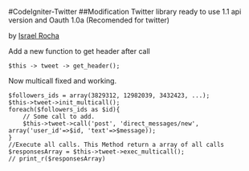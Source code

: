 #CodeIgniter-Twitter
##Modification
Twitter library ready to use 1.1 api version and Oauth 1.0a (Recomended for twitter)

by [Israel Rocha](https://twitter.com/israel_hope)

Add a new function to get header after call

    $this -> tweet -> get_header();

Now multicall fixed and working.
	
	$followers_ids = array(3829312, 12982039, 3432423, ...);
	$this->tweet->init_multicall();
	foreach($followers_ids as $id){
		// Some call to add.
		$this->tweet->call('post', 'direct_messages/new', array('user_id'=>$id, 'text'=>$message));
	}
	//Execute all calls. This Method return a array of all calls
	$responsesArray = $this->tweet->exec_multicall();
	// print_r($responsesArray)
